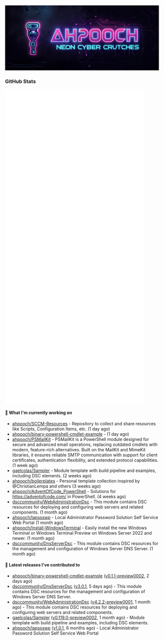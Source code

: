 <p align="center"><img src="https://raw.githubusercontent.com/ahpooch/ahpooch/main/ahpooch_NeonCyberCrutches.jpeg" />

### GitHub Stats
<p align="left"><img src="https://raw.githubusercontent.com/ahpooch/ahpooch/main/github-metrics.svg" /></p>

#### 👷 What I'm currently working on

- [ahpooch/SCCM-Resources](https://github.com/ahpooch/SCCM-Resources) - Repository to collect and share resources like Scripts, Configuration Items, etc. (1 day ago)
- [ahpooch/binary-powershell-cmdlet-example](https://github.com/ahpooch/binary-powershell-cmdlet-example) -  (1 day ago)
- [ahpooch/PSMailKit](https://github.com/ahpooch/PSMailKit) - PSMailKit is a PowerShell module designed for secure and advanced email operations, replacing outdated cmdlets with modern, feature-rich alternatives. Built on the MailKit and MimeKit libraries, it ensures reliable SMTP communication with support for client certificates, authentication flexibility, and extended protocol capabilities. (1 week ago)
- [gaelcolas/Sampler](https://github.com/gaelcolas/Sampler) - Module template with build pipeline and examples, including DSC elements. (2 weeks ago)
- [ahpooch/boilerplates](https://github.com/ahpooch/boilerplates) - Personal template collection inspired by @ChristianLempa and others (3 weeks ago)
- [ahpooch/AdventOfCode_PowerShell](https://github.com/ahpooch/AdventOfCode_PowerShell) - Solutions for https://adventofcode.com/ in PowerShell. (4 weeks ago)
- [dsccommunity/WebAdministrationDsc](https://github.com/dsccommunity/WebAdministrationDsc) - This module contains DSC resources for deploying and configuring web servers and related components. (1 month ago)
- [ahpooch/lapssswp](https://github.com/ahpooch/lapssswp) - Local Administrator Password Solution Self Service Web Portal (1 month ago)
- [ahpooch/Install-WindowsTerminal](https://github.com/ahpooch/Install-WindowsTerminal) - Easily install the new Windows Terminal or Windows Terminal Preview on Windows Server 2022 and newer. (1 month ago)
- [dsccommunity/DnsServerDsc](https://github.com/dsccommunity/DnsServerDsc) - This module contains DSC resources for the management and configuration of Windows Server DNS Server. (1 month ago)

#### 🚀 Latest releases I've contributed to

- [ahpooch/binary-powershell-cmdlet-example](https://github.com/ahpooch/binary-powershell-cmdlet-example) ([v0.1.1-preview0002](https://github.com/ahpooch/binary-powershell-cmdlet-example/releases/tag/v0.1.1-preview0002), 2 days ago)
- [dsccommunity/DnsServerDsc](https://github.com/dsccommunity/DnsServerDsc) ([v3.0.1](https://github.com/dsccommunity/DnsServerDsc/releases/tag/v3.0.1), 5 days ago) - This module contains DSC resources for the management and configuration of Windows Server DNS Server.
- [dsccommunity/WebAdministrationDsc](https://github.com/dsccommunity/WebAdministrationDsc) ([v4.2.2-preview0001](https://github.com/dsccommunity/WebAdministrationDsc/releases/tag/v4.2.2-preview0001), 1 month ago) - This module contains DSC resources for deploying and configuring web servers and related components.
- [gaelcolas/Sampler](https://github.com/gaelcolas/Sampler) ([v0.119.0-preview0002](https://github.com/gaelcolas/Sampler/releases/tag/v0.119.0-preview0002), 1 month ago) - Module template with build pipeline and examples, including DSC elements.
- [ahpooch/lapssswp](https://github.com/ahpooch/lapssswp) ([v1.0.1](https://github.com/ahpooch/lapssswp/releases/tag/v1.0.1), 6 months ago) - Local Administrator Password Solution Self Service Web Portal
